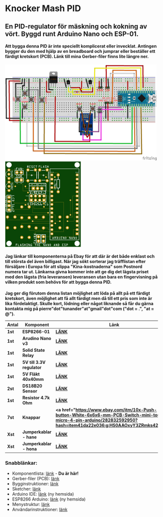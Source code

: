 # Knocker Mash PID
<h2>En PID-regulator för mäskning och kokning av vört. Byggd runt Arduino Nano och ESP-01.</h2>

<h4>Att bygga denna PID är inte speciellt komplicerat eller invecklat. Antingen bygger du den med hjälp av en breadboard och jumprar eller
beställer ett färdigt kretskort (PCB). Länk till mina Gerber-filer finns lite längre ner.</h4>

<img width="500" src="https://github.com/knockimov/Knocker_Mash_PID/blob/master/images/Knocker_Mash_PID-Nano_ESP8266F-v100_bb.png"></img>
<img width="250" src="https://github.com/knockimov/Knocker_Mash_PID/blob/master/images/Knocker_Mash_PID-PCB-v100.png"></img>

<h4>Jag länkar till komponenterna på Ebay för att där är det både enklast och till största del även billigast. När jag sökt sorterar jag
träfflistan efter försäljare i Europa för att slippa "Kina-kostnaderna" som Postnord numera tar ut. Länkarna givna kommer inte att ge dig
det lägsta priset med den lägsta (fria leveransen) leveransen utan bara en fingervisning på vilken produkt som behövs för att bygga denna
PID.</h4>

<h4>Jag ger dig förutom denna listan möjlighet att löda på allt på ett färdigt kretskort, även möjlighet att få allt färdigt men då till
ett pris som inte är lika fördelaktigt. Skulle kort, lödning eller något liknande så får du gärna kontakta mig på pierre"dot"tunander"at"gmail"dot"com
("dot = .", "at = @").

Antal|Komponent|Länk
-----|---------|----
1st|ESP8266-01|<a href="https://www.ebay.com/itm/D1-mini-Mini-NodeMcu-4M-Lua-WIFI-IoT-development-board-based-ESP8266-by-WeMos-/222620206044">LÄNK</a>
1st|Arudino Nano v3|<a href="https://www.ebay.com/itm/Nano-V3-0-Controle-Board-Atmega328P-Compatible-Arduino-Nano-V3-CH340-/322908047187">LÄNK</a>
1st|Solid State Relay|<a href="https://www.ebay.com/itm/Rele-SSR-40DA-statico-stato-solido-40A-380-24Vac-32-3Vdc-solid-state-relay/322373636211?hash=item4b0ef75073:g:YwEAAOSwzgBYzEgd">LÄNK</a>
1st|5V till 3.3V regulator|<a href="https://www.ebay.com/itm/25pcs-AMS1117-LDO-3-3v-low-dropout-voltage-regulator-SOT223/131815323527?hash=item1eb0ce3787:g:udEAAOxyyFhTehpM">LÄNK</a>
1st|5V Fläkt 40x40mm|<a href="https://www.ebay.com/itm/DC-5V-2P-4010-Brushless-Fan-Cooler-40mm-40x40x10mm-4010s-Cooling-Fan/252578080018?hash=item3aced3a512:g:9ocAAOSwU8hY8Sfa">LÄNK</a>
2st|DS18B20 Sensor|<a href="https://www.ebay.com/itm/Sonda-con-Sensore-Temperatura-DS18B20-Cavo-Digitale-Impermeabile-Inox-1m-Arduino/152534796710?hash=item2383c849a6:g:QqMAAOSwcrpadGHc">LÄNK</a>
1st|Resistor 4.7k Ohm|<a href="https://www.ebay.com/itm/Set-of-10-resistors-metal-1-4-watts-1-24-values-choice-1-Ohm-at-3-4-12ft/263390277429?hash=item3d5348af35:m:mtBeVcs4bTmH-uPQlroeYrQ">LÄNK</a>
7st|Knappar|<a href="https://www.ebay.com/itm/10x-Push-button-White-6x6x6-mm-PCB-Switch-mini-touch-micro-4-pin-arduino/282832592950?hash=item41da22e036:g:HS0AAOxyY3ZRmks42>LÄNK</a>
Xst|Jumperkablar - hane |<a href="https://www.ebay.com/itm/10-Cables-macho-macho-20cm-arduino-nano-uno-jumpers-dupont-2-54-protoboars/253483109669?hash=item3b04c54d25:g:KAgAAOSwHnFV4uwM">LÄNK</a>
Xst|Jumperkablar - hona |<a href="https://www.ebay.com/itm/40pcs-Dupont-Female-to-Female-Jumper-Wire-Ribbon-Cable-Pi-Breadboard-Arduino-CN/282673197345?hash=item41d0a2b121:g:Gd8AAOSw7rdaaPja">LÄNK</a>

<h3>Snabblänkar:</h3>
<ul>
<li>Komponentlista: <a href="https://github.com/knockimov/Knocker_Mash_PID/blob/master/COMPONENTS.md"> länk</a> - <b>Du är här!</b></li>
<li>Gerber-filer (PCB): <a href="https://github.com/knockimov/Knocker_Mash_PID/tree/master/gerber"> länk</a></li>
<li>Bygginstruktioner: <a href="https://github.com/knockimov/Knocker_Mash_PID/blob/master/BUILD.md"> länk</a></li>
<li>Sketcher: <a href="https://github.com/knockimov/Knocker_Mash_PID/tree/master/arduino"> länk</a></li>
<li>Arduino IDE: <a href="https://www.arduino.cc/en/Guide/Windows"> länk</a> (ny hemsida)</li>
<li>ESP8266 Arduino: <a href="https://github.com/esp8266/Arduino"> länk</a> (ny hemsida)</li>
<li>Menystruktur: <a href="https://github.com/knockimov/Knocker_Mash_PID/blob/master/MENU.md"> länk</a></li>
<li>Användarinstruktioner: <a href="https://github.com/knockimov/Knocker_Mash_PID/blob/master/GUIDE.md"> länk</a></li>
</ul>